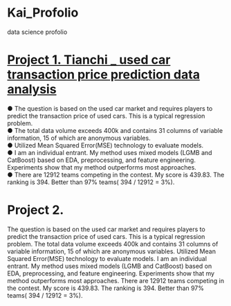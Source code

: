 # Kai_Profolio
data science profolio


# [Project 1. Tianchi _ used car transaction price prediction data analysis](https://github.com/YangkaiRen/used_car_DA)

●  The question is based on the used car market and requires players to predict the transaction price of used cars. This is a typical regression problem.    
●  The total data volume exceeds 400k and contains 31 columns of variable information, 15 of which are anonymous variables.   
●  Utilized Mean Squared Error(MSE) technology to evaluate models.    
●  I am an individual entrant. My method uses mixed models (LGMB and CatBoost) based on EDA, preprocessing, and feature engineering. Experiments show that my method outperforms most approaches.   
● There are 12912 teams competing in the contest. My score is 439.83. The ranking is 394. Better than 97% teams( 394 /
12912 = 3%).


# Project 2. 


The question is based on the used car market and requires players to predict the transaction price of used cars. This is a typical regression problem.
The total data volume exceeds 400k and contains 31 columns of variable information, 15 of which are anonymous variables.
Utilized Mean Squared Error(MSE) technology to evaluate models.
I am an individual entrant. My method uses mixed models (LGMB and CatBoost) based on EDA, preprocessing, and feature engineering. Experiments show that my method outperforms most approaches.
There are 12912 teams competing in the contest. My score is 439.83. The ranking is 394. Better than 97% teams( 394 / 12912 = 3%).


